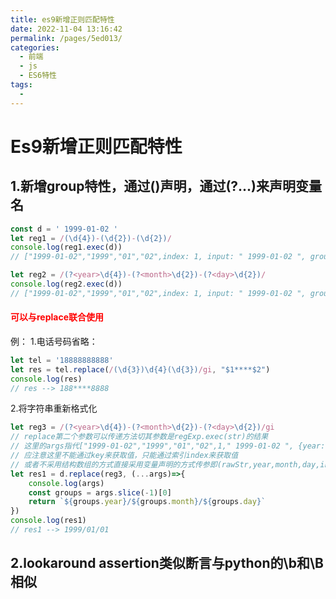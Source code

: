 ```yaml
---
title: es9新增正则匹配特性
date: 2022-11-04 13:16:42
permalink: /pages/5ed013/
categories:
  - 前端
  - js
  - ES6特性
tags:
  - 
---
```

# Es9新增正则匹配特性
## 1.新增group特性，通过()声明，通过(?<name>...)来声明变量名
```js
const d = ' 1999-01-02 '  
let reg1 = /(\d{4})-(\d{2})-(\d{2})/  
console.log(reg1.exec(d))
// ["1999-01-02","1999","01","02",index: 1, input: " 1999-01-02 ", groups: undefined]
```
```js
let reg2 = /(?<year>\d{4})-(?<month>\d{2})-(?<day>\d{2})/  
console.log(reg2.exec(d))
// ["1999-01-02","1999","01","02",index: 1, input: " 1999-01-02 ", groups:{year: "1999", month: "01", day: "02"}]
```
#### <font color="red">可以与replace联合使用</font>
例：
1.电话号码省略：
```js
let tel = '18888888888'  
let res = tel.replace(/(\d{3})\d{4}(\d{3})/gi, "$1****$2")  
console.log(res)
// res --> 188****8888
```
2.将字符串重新格式化
```js
let reg3 = /(?<year>\d{4})-(?<month>\d{2})-(?<day>\d{2})/gi  
// replace第二个参数可以传递方法切其参数是regExp.exec(str)的结果
// 这里的args指代["1999-01-02","1999","01","02",1," 1999-01-02 ", {year: "1999", month: "01", day: "02"}]
// 应注意这里不能通过key来获取值，只能通过索引index来获取值
// 或者不采用结构数组的方式直接采用变量声明的方式传参即(rawStr,year,month,day,index,input,groups)=>{...}的形式
let res1 = d.replace(reg3, (...args)=>{  
    console.log(args)  
    const groups = args.slice(-1)[0]  
    return `${groups.year}/${groups.month}/${groups.day}`  
})  
console.log(res1)
// res1 --> 1999/01/01
```
## 2.lookaround assertion类似断言与python的\b和\B相似

